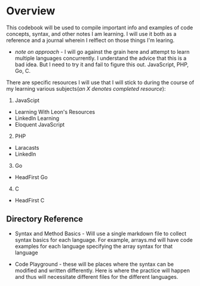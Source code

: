 # Overview

This codebook will be used to compile important info and examples of code concepts, syntax, and other notes I am learning. I will use it both as a reference and a journal wherein I relflect on those things I'm learing. 


* *note on approach* - I will go against the grain here and attempt to learn multiple languages concurrently. I understand the advice that this is a bad idea. But I need to try it and fail to figure this out. JavaScript, PHP, Go, C. 


There are specific resources I will use that I will stick to during the course of my learning various subjects(*an X denotes completed resource*): 

1. JavaScipt
* Learning With Leon's Resources
* LinkedIn Learning
* Eloquent JavaScript

2. PHP
* Laracasts
* LinkedIn

3. Go
* HeadFirst Go

4. C 
* HeadFirst C

## Directory Reference

* Syntax and Method Basics - Will use a single markdown file to collect syntax basics for each language. For example, arrays.md will have code examples for each language specifying the array syntax for that language

* Code Playground - these will be places where the syntax can be modified and written differently. Here is where the practice will happen and thus will necessitate different files for the different languages. 



